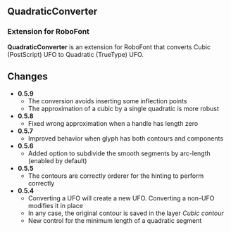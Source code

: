 ## QuadraticConverter

### Extension for RoboFont

**QuadraticConverter** is an extension for RoboFont that converts Cubic (PostScript) UFO to Quadratic (TrueType) UFO.

## Changes

- **0.5.9**
  - The conversion avoids inserting some inflection points
  - The approximation of a cubic by a single quadratic is more robust
- **0.5.8**
  - Fixed wrong approximation when a handle has length zero
- **0.5.7**
  - Improved behavior when glyph has both contours and components
- **0.5.6**
  - Added option to subdivide the smooth segments by arc-length (enabled by default)
- **0.5.5**
  - The contours are correctly orderer for the hinting to perform correctly
- **0.5.4**
  - Converting a UFO will create a new UFO. Converting a non-UFO modifies it in place
  - In any case, the original contour is saved in the layer *Cubic contour*
  - New control for the minimum length of a quadratic segment

